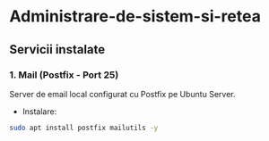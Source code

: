 # Administrare-de-sistem-si-retea

## Servicii instalate

### 1. Mail (Postfix - Port 25)
Server de email local configurat cu Postfix pe Ubuntu Server.

- Instalare:
```bash
sudo apt install postfix mailutils -y
